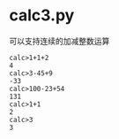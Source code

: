 
# calc3.py

可以支持连续的加减整数运算

```shell script
calc>1+1+2
4
calc>3-45+9
-33
calc>100-23+54
131
calc>1+1
2
calc>3
3
```

